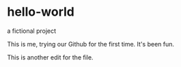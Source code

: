 # hello-world
a fictional project

This is me, trying our Github for the first time. It's been fun. 


This is another edit for the file. 
